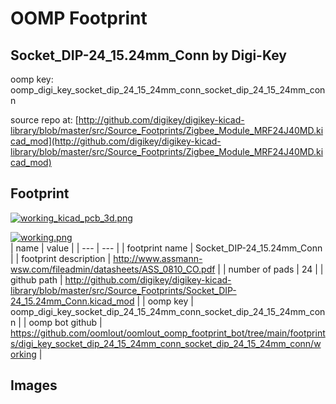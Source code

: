 # OOMP Footprint  
## Socket_DIP-24_15.24mm_Conn  by Digi-Key  
  
oomp key: oomp_digi_key_socket_dip_24_15_24mm_conn_socket_dip_24_15_24mm_conn  
  
source repo at: [http://github.com/digikey/digikey-kicad-library/blob/master/src/Source_Footprints/Zigbee_Module_MRF24J40MD.kicad_mod](http://github.com/digikey/digikey-kicad-library/blob/master/src/Source_Footprints/Zigbee_Module_MRF24J40MD.kicad_mod)  
## Footprint  
  
[![working_kicad_pcb_3d.png](working_kicad_pcb_3d_600.png)](working_kicad_pcb_3d.png)  
  
[![working.png](working_600.png)](working.png)  
| name | value | 
| --- | --- | 
| footprint name | Socket_DIP-24_15.24mm_Conn | 
| footprint description | http://www.assmann-wsw.com/fileadmin/datasheets/ASS_0810_CO.pdf | 
| number of pads | 24 | 
| github path | http://github.com/digikey/digikey-kicad-library/blob/master/src/Source_Footprints/Socket_DIP-24_15.24mm_Conn.kicad_mod | 
| oomp key | oomp_digi_key_socket_dip_24_15_24mm_conn_socket_dip_24_15_24mm_conn | 
| oomp bot github | https://github.com/oomlout/oomlout_oomp_footprint_bot/tree/main/footprints/digi_key_socket_dip_24_15_24mm_conn_socket_dip_24_15_24mm_conn/working | 
## Images  
